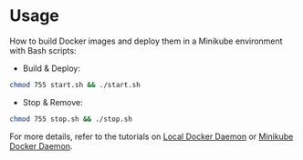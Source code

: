 # Usage

How to build Docker images and deploy them in a Minikube environment with Bash scripts:

* Build & Deploy: 
```bash
chmod 755 start.sh && ./start.sh
```

* Stop & Remove:
```bash
chmod 755 stop.sh && ./stop.sh
```

For more details, refer to the tutorials on [Local Docker Daemon](https://github.com/LamSut/Play-with-Containers/blob/main/1.static/tutorial-local.md) or [Minikube Docker Daemon](https://github.com/LamSut/Play-with-Containers/blob/main/1.static/tutorial-minikube.md).
